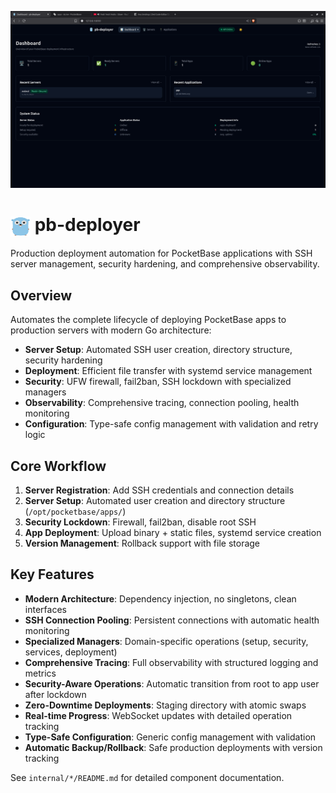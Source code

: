 ![pb-deployer banner](frontend/static/deployer.png)

# <img src="frontend/static/favicon.svg" width="32" height="32" style="vertical-align: middle;"> pb-deployer

Production deployment automation for PocketBase applications with SSH server management, security hardening, and comprehensive observability.

## Overview

Automates the complete lifecycle of deploying PocketBase apps to production servers with modern Go architecture:
- **Server Setup**: Automated SSH user creation, directory structure, security hardening
- **Deployment**: Efficient file transfer with systemd service management
- **Security**: UFW firewall, fail2ban, SSH lockdown with specialized managers
- **Observability**: Comprehensive tracing, connection pooling, health monitoring
- **Configuration**: Type-safe config management with validation and retry logic

## Core Workflow

1. **Server Registration**: Add SSH credentials and connection details
2. **Server Setup**: Automated user creation and directory structure (`/opt/pocketbase/apps/`)
3. **Security Lockdown**: Firewall, fail2ban, disable root SSH
4. **App Deployment**: Upload binary + static files, systemd service creation
5. **Version Management**: Rollback support with file storage

## Key Features

- **Modern Architecture**: Dependency injection, no singletons, clean interfaces
- **SSH Connection Pooling**: Persistent connections with automatic health monitoring
- **Specialized Managers**: Domain-specific operations (setup, security, services, deployment)
- **Comprehensive Tracing**: Full observability with structured logging and metrics
- **Security-Aware Operations**: Automatic transition from root to app user after lockdown
- **Zero-Downtime Deployments**: Staging directory with atomic swaps
- **Real-time Progress**: WebSocket updates with detailed operation tracking
- **Type-Safe Configuration**: Generic config management with validation
- **Automatic Backup/Rollback**: Safe production deployments with version tracking

See `internal/*/README.md` for detailed component documentation.
